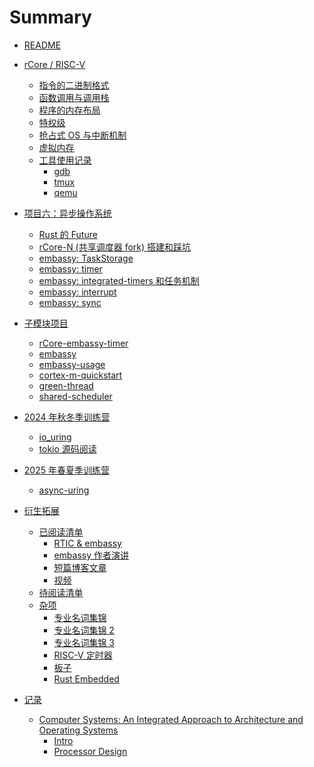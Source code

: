 # Summary

- [README](README.md)
- [rCore / RISC-V]()
  - [指令的二进制格式](rcore-instruction-binary.md)
  - [函数调用与调用栈](rcore-function-call.md)
  - [程序的内存布局](rcore-memory-layout.md)
  - [特权级](rcore-privilege.md)
  - [抢占式 OS 与中断机制](rcore-os-multiprograms.md)
  - [虚拟内存](rcore-virtual-memory.md)
  - [工具使用记录]()
    - [gdb](rcore-gdb.md)
    - [tmux](rcore-tmux.md)
    - [qemu](rcore-qemu.md)

- [项目六：异步操作系统](async-os.md)
  - [Rust 的 Future](async-os-rust-futures.md)
  - [rCore-N (共享调度器 fork) 搭建和踩坑](async-os-dev-log_rCore-N.md)
  - [embassy: TaskStorage](./embassy-task.md)
  - [embassy: timer](embassy-timer.md)
  - [embassy: integrated-timers 和任务机制](./embassy-integrated-timers.md)
  - [embassy: interrupt](./embassy-interrupt.md)
  - [embassy: sync](./embassy-sync.md)

- [子模块项目](./submodules.md)
  - [rCore-embassy-timer](./rCore-embassy-timer.md)
  - [embassy](./embassy.md)
  - [embassy-usage](embassy-usage.md)
  - [cortex-m-quickstart](cortex-m-quickstart.md)
  - [green-thread](./green-thread.md)
  - [shared-scheduler](./shared-scheduler.md)

- [2024 年秋冬季训练营]()
  - [io_uring](./2024-winter/io_uring.md)
  - [tokio 源码阅读](./2024-winter/tokio.md)

- [2025 年春夏季训练营]()
  - [async-uring](./2025-spring/async-uring.md)

- [衍生拓展](./after-class/index.md)
  - [已阅读清单]()
    - [RTIC & embassy](./after-class/read-list/RTIC-embassyHAL.md)
    - [embassy 作者演讲](./after-class/read-list/embassy-speech.md)
    - [短篇博客文章](./after-class/read-list/posts.md)
    - [视频](./after-class/read-list/videos.md)
  - [待阅读清单](./after-class/todo-readling-list.md)
  - [杂项]()
    - [专业名词集锦](./terminology.md)
    - [专业名词集锦 2](./terminology2.md)
    - [专业名词集锦 3](./terminology3.md)
    - [RISC-V 定时器](riscv-timer.md)
    - [板子](./after-class/board.md)
    - [Rust Embedded](./after-class/rust-embedded.md)

- [记录]()
  - [Computer Systems: An Integrated Approach to Architecture and Operating Systems]()
    - [Intro](./computer-systems/intro.md)
    - [Processor Design](./computer-systems/processor.md)
